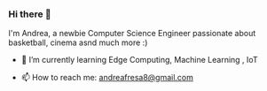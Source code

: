 ### Hi there 👋
I'm Andrea, a newbie Computer Science Engineer passionate about basketball, cinema asnd much more :) 

- 🌱 I’m currently learning Edge Computing, Machine Learning , IoT

- 📫 How to reach me: andreafresa8@gmail.com
